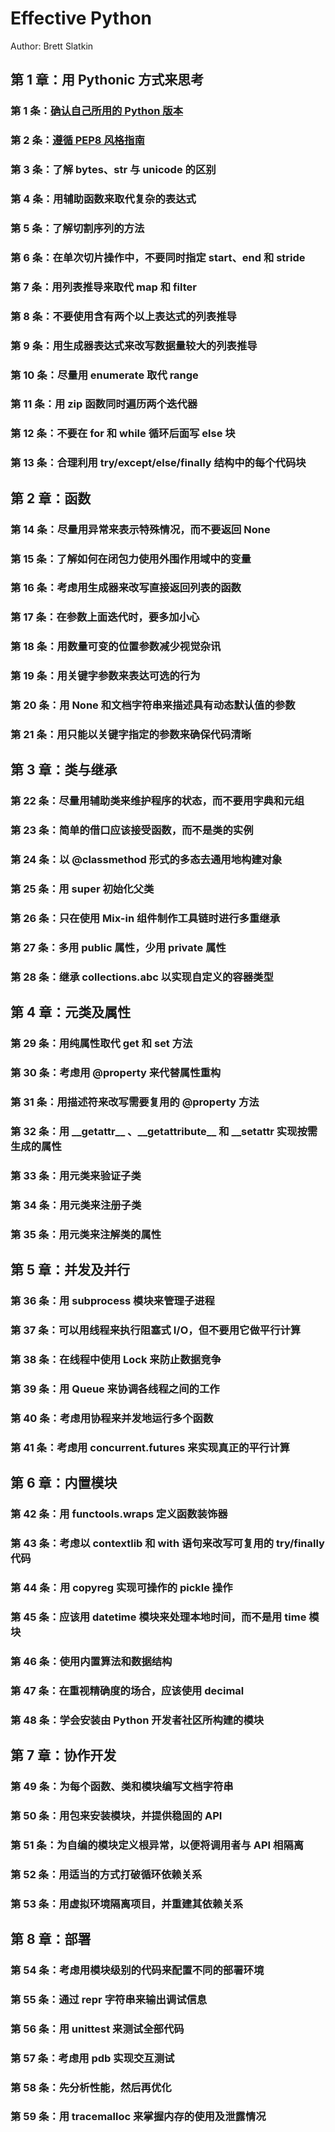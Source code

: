 # Effective Python

Author: Brett Slatkin

## 第 1 章：用 Pythonic 方式来思考

### 第 1 条：[确认自己所用的 Python 版本]()

### 第 2 条：[遵循 PEP8 风格指南]()

### 第 3 条：了解 bytes、str 与 unicode 的区别

### 第 4 条：用辅助函数来取代复杂的表达式

### 第 5 条：了解切割序列的方法

### 第 6 条：在单次切片操作中，不要同时指定 start、end 和 stride

### 第 7 条：用列表推导来取代 map 和 filter

### 第 8 条：不要使用含有两个以上表达式的列表推导

### 第 9 条：用生成器表达式来改写数据量较大的列表推导

### 第 10 条：尽量用 enumerate 取代 range

### 第 11 条：用 zip 函数同时遍历两个迭代器

### 第 12 条：不要在 for 和 while 循环后面写 else 块

### 第 13 条：合理利用 try/except/else/finally 结构中的每个代码块

## 第 2 章：函数

### 第 14 条：尽量用异常来表示特殊情况，而不要返回 None

### 第 15 条：了解如何在闭包力使用外围作用域中的变量

### 第 16 条：考虑用生成器来改写直接返回列表的函数

### 第 17 条：在参数上面迭代时，要多加小心

### 第 18 条：用数量可变的位置参数减少视觉杂讯

### 第 19 条：用关键字参数来表达可选的行为

### 第 20 条：用 None 和文档字符串来描述具有动态默认值的参数

### 第 21 条：用只能以关键字指定的参数来确保代码清晰

## 第 3 章：类与继承

### 第 22 条：尽量用辅助类来维护程序的状态，而不要用字典和元组

### 第 23 条：简单的借口应该接受函数，而不是类的实例

### 第 24 条：以 @classmethod 形式的多态去通用地构建对象

### 第 25 条：用 super 初始化父类

### 第 26 条：只在使用 Mix-in 组件制作工具链时进行多重继承

### 第 27 条：多用 public 属性，少用 private 属性

### 第 28 条：继承 collections.abc 以实现自定义的容器类型

## 第 4 章：元类及属性

### 第 29 条：用纯属性取代 get 和 set 方法

### 第 30 条：考虑用 @property 来代替属性重构

### 第 31 条：用描述符来改写需要复用的 @property 方法

### 第 32 条：用 \_\_getattr__ 、\_\_getattribute__  和 \_\_setattr 实现按需生成的属性

### 第 33 条：用元类来验证子类

### 第 34 条：用元类来注册子类

### 第 35 条：用元类来注解类的属性

## 第 5 章：并发及并行

### 第 36 条：用 subprocess 模块来管理子进程

### 第 37 条：可以用线程来执行阻塞式 I/O，但不要用它做平行计算

### 第 38 条：在线程中使用 Lock 来防止数据竞争

### 第 39 条：用 Queue 来协调各线程之间的工作

### 第 40 条：考虑用协程来并发地运行多个函数

### 第 41 条：考虑用 concurrent.futures 来实现真正的平行计算

## 第 6 章：内置模块

### 第 42 条：用 functools.wraps 定义函数装饰器

### 第 43 条：考虑以 contextlib 和 with 语句来改写可复用的 try/finally 代码

### 第 44 条：用 copyreg 实现可操作的 pickle 操作

### 第 45 条：应该用 datetime 模块来处理本地时间，而不是用 time 模块

### 第 46 条：使用内置算法和数据结构

### 第 47 条：在重视精确度的场合，应该使用 decimal

### 第 48 条：学会安装由 Python 开发者社区所构建的模块

## 第 7 章：协作开发

### 第 49 条：为每个函数、类和模块编写文档字符串

### 第 50 条：用包来安装模块，并提供稳固的 API

### 第 51 条：为自编的模块定义根异常，以便将调用者与 API 相隔离

### 第 52 条：用适当的方式打破循环依赖关系

### 第 53 条：用虚拟环境隔离项目，并重建其依赖关系

## 第 8 章：部署

### 第 54 条：考虑用模块级别的代码来配置不同的部署环境

### 第 55 条：通过 repr 字符串来输出调试信息

### 第 56 条：用 unittest 来测试全部代码

### 第 57 条：考虑用 pdb 实现交互测试

### 第 58 条：先分析性能，然后再优化

### 第 59 条：用 tracemalloc 来掌握内存的使用及泄露情况
